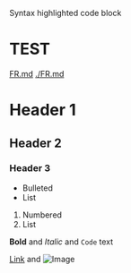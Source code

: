 Syntax highlighted code block


# TEST

[FR.md](FR.md)
[./FR.md](./FR.md)

# Header 1
## Header 2
### Header 3

- Bulleted
- List

1. Numbered
2. List

**Bold** and _Italic_ and `Code` text

[Link](url) and ![Image](src)
